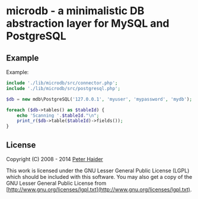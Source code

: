 microdb - a minimalistic DB abstraction layer for MySQL and PostgreSQL
======================================================================

Example
-------

Example:

```php
include './lib/microdb/src/connector.php';
include './lib/microdb/src/postgresql.php';

$db = new mdb\PostgreSQL('127.0.0.1', 'myuser', 'mypassword', 'mydb');

foreach ($db->tables() as $tableId) {
	echo 'Scanning '.$tableId."\n";
	print_r($db->table($tableId)->fields());
}
```


License
-------

Copyright (C) 2008 - 2014 [Peter Haider](http://about.me/peterhaider)

This work is licensed under the GNU Lesser General Public License (LGPL) which should be included with this software. You may also get a copy of the GNU Lesser General Public License from [http://www.gnu.org/licenses/lgpl.txt](http://www.gnu.org/licenses/lgpl.txt).